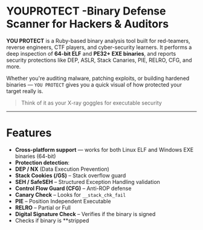 # YOUPROTECT -Binary Defense Scanner for Hackers & Auditors

**YOU PROTECT** is a Ruby-based binary analysis tool built for red-teamers, reverse engineers, CTF players, and cyber-security learners. It performs a deep inspection of **64-bit ELF** and **PE32+ EXE binaries**, and reports security protections like DEP, ASLR, Stack Canaries, PIE, RELRO, CFG, and more.

Whether you're auditing malware, patching exploits, or building hardened binaries — `YOU PROTECT` gives you a quick visual of how protected your target really is.

> Think of it as your X-ray goggles for executable security 

---

#  Features

-  **Cross-platform support** — works for both Linux ELF and Windows EXE binaries (64-bit)
-  **Protection detection**:
- **DEP / NX** (Data Execution Prevention)
- **Stack Cookies (/GS)** – Stack overflow guard
- **SEH / SafeSEH** – Structured Exception Handling validation
- **Control Flow Guard (CFG)** – Anti-ROP defense
- **Canary Check** – Looks for `__stack_chk_fail`
- **PIE** – Position Independent Executable 
- **RELRO** – Partial or Full
- **Digital Signature Check** – Verifies if the binary is signed
-  Checks if binary is **stripped

